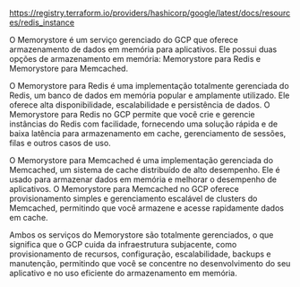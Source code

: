 https://registry.terraform.io/providers/hashicorp/google/latest/docs/resources/redis_instance

O Memorystore é um serviço gerenciado do GCP que oferece armazenamento de dados em memória para aplicativos. Ele possui duas opções de armazenamento em memória: Memorystore para Redis e Memorystore para Memcached.

O Memorystore para Redis é uma implementação totalmente gerenciada do Redis, um banco de dados em memória popular e amplamente utilizado. Ele oferece alta disponibilidade, escalabilidade e persistência de dados. O Memorystore para Redis no GCP permite que você crie e gerencie instâncias do Redis com facilidade, fornecendo uma solução rápida e de baixa latência para armazenamento em cache, gerenciamento de sessões, filas e outros casos de uso.

O Memorystore para Memcached é uma implementação gerenciada do Memcached, um sistema de cache distribuído de alto desempenho. Ele é usado para armazenar dados em memória e melhorar o desempenho de aplicativos. O Memorystore para Memcached no GCP oferece provisionamento simples e gerenciamento escalável de clusters do Memcached, permitindo que você armazene e acesse rapidamente dados em cache.

Ambos os serviços do Memorystore são totalmente gerenciados, o que significa que o GCP cuida da infraestrutura subjacente, como provisionamento de recursos, configuração, escalabilidade, backups e manutenção, permitindo que você se concentre no desenvolvimento do seu aplicativo e no uso eficiente do armazenamento em memória.